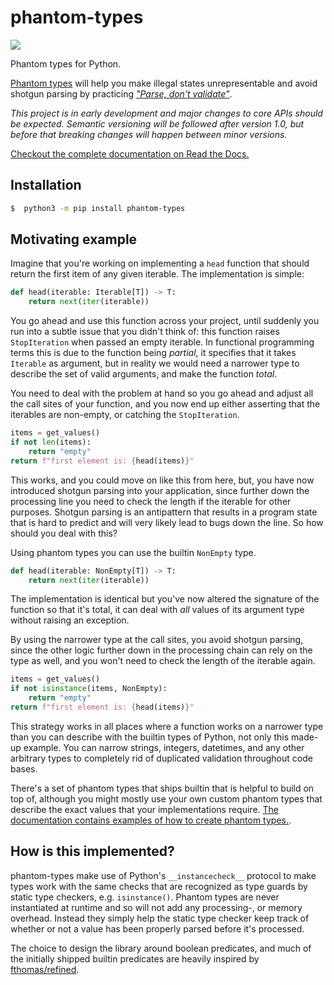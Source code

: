 # phantom-types

[![](https://github.com/antonagestam/phantom-types/workflows/CI/badge.svg)](https://github.com/antonagestam/phantom-types/actions?query=workflow%3ACI)

Phantom types for Python.

[Phantom types][ghosts] will help you make illegal states unrepresentable and avoid
shotgun parsing by practicing [_"Parse, don't validate"_][parse].

_This project is in early development and major changes to core APIs should be expected.
Semantic versioning will be followed after version 1.0, but before that breaking changes
will happen between minor versions._

[Checkout the complete documentation on Read the Docs.](https://phantom-types.readthedocs.io/en/stable/)

## Installation

```bash
$  python3 -m pip install phantom-types
```

## Motivating example

Imagine that you're working on implementing a `head` function that should return the
first item of any given iterable. The implementation is simple:

```python
def head(iterable: Iterable[T]) -> T:
    return next(iter(iterable))
```

You go ahead and use this function across your project, until suddenly you run into a
subtle issue that you didn't think of: this function raises `StopIteration` when passed
an empty iterable. In functional programming terms this is due to the function being
_partial_, it specifies that it takes `Iterable` as argument, but in reality we would
need a narrower type to describe the set of valid arguments, and make the function
_total_.

You need to deal with the problem at hand so you go ahead and adjust all the call sites
of your function, and you now end up either asserting that the iterables are non-empty,
or catching the `StopIteration`.

```python
items = get_values()
if not len(items):
    return "empty"
return f"first element is: {head(items)}"
```

This works, and you could move on like this from here, but, you have now introduced
shotgun parsing into your application, since further down the processing line you need
to check the length if the iterable for other purposes. Shotgun parsing is an
antipattern that results in a program state that is hard to predict and will very likely
lead to bugs down the line. So how should you deal with this?

Using phantom types you can use the builtin `NonEmpty` type.

```python
def head(iterable: NonEmpty[T]) -> T:
    return next(iter(iterable))
```

The implementation is identical but you've now altered the signature of the function so
that it's total, it can deal with _all_ values of its argument type without raising an
exception.

By using the narrower type at the call sites, you avoid shotgun parsing, since the other
logic further down in the processing chain can rely on the type as well, and you won't
need to check the length of the iterable again.

```python
items = get_values()
if not isinstance(items, NonEmpty):
    return "empty"
return f"first element is: {head(items)}"
```

This strategy works in all places where a function works on a narrower type than you can
describe with the builtin types of Python, not only this made-up example. You can narrow
strings, integers, datetimes, and any other arbitrary types to completely rid of
duplicated validation throughout code bases.

There's a set of phantom types that ships builtin that is helpful to build on top of,
although you might mostly use your own custom phantom types that describe the exact
values that your implementations require.
[The documentation contains examples of how to create phantom types.](https://phantom-types.readthedocs.io/en/stable/).

## How is this implemented?

phantom-types make use of Python's `__instancecheck__` protocol to make types work with
the same checks that are recognized as type guards by static type checkers, e.g.
`isinstance()`. Phantom types are never instantiated at runtime and so will not add any
processing-, or memory overhead. Instead they simply help the static type checker keep
track of whether or not a value has been properly parsed before it's processed.

The choice to design the library around boolean predicates, and much of the initially
shipped builtin predicates are heavily inspired by [fthomas/refined][refined].

[parse]: https://lexi-lambda.github.io/blog/2019/11/05/parse-don-t-validate/
[ghosts]: https://kataskeue.com/gdp.pdf
[refined]: https://github.com/fthomas/refined
